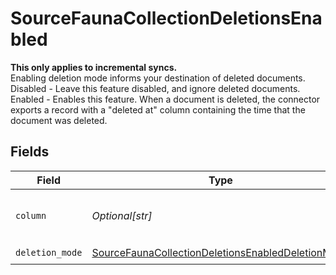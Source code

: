 # SourceFaunaCollectionDeletionsEnabled

<b>This only applies to incremental syncs.</b> <br>
Enabling deletion mode informs your destination of deleted documents.<br>
Disabled - Leave this feature disabled, and ignore deleted documents.<br>
Enabled - Enables this feature. When a document is deleted, the connector exports a record with a "deleted at" column containing the time that the document was deleted.


## Fields

| Field                                                                                                                         | Type                                                                                                                          | Required                                                                                                                      | Description                                                                                                                   |
| ----------------------------------------------------------------------------------------------------------------------------- | ----------------------------------------------------------------------------------------------------------------------------- | ----------------------------------------------------------------------------------------------------------------------------- | ----------------------------------------------------------------------------------------------------------------------------- |
| `column`                                                                                                                      | *Optional[str]*                                                                                                               | :heavy_minus_sign:                                                                                                            | Name of the "deleted at" column.                                                                                              |
| `deletion_mode`                                                                                                               | [SourceFaunaCollectionDeletionsEnabledDeletionMode](../../models/shared/sourcefaunacollectiondeletionsenableddeletionmode.md) | :heavy_check_mark:                                                                                                            | N/A                                                                                                                           |